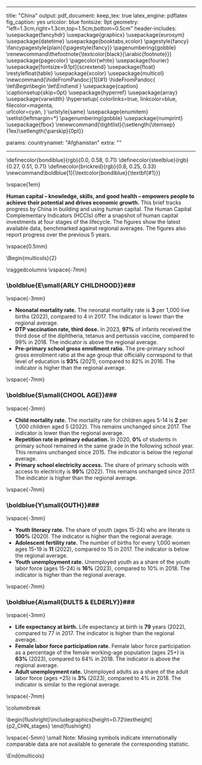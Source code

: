

---
title: "China"
output:
  pdf_document: 
    keep_tex: true
  latex_engine: pdflatex
  fig_caption: yes
  urlcolor: blue
fontsize: 9pt
geometry: "left=1.3cm,right=1.3cm,top=1.5cm,bottom=0.5cm"
header-includes:  \usepackage{fancyhdr} 
  \usepackage{graphicx}
  \usepackage{eurosym}
  \usepackage{datetime}
  \usepackage{booktabs,xcolor} \pagestyle{fancy}  
  \fancypagestyle{plain}{\pagestyle{fancy}}
  \pagenumbering{gobble}
  \renewcommand\thefootnote{\textcolor{black}{\arabic{footnote}}}
  \usepackage{pagecolor}
  \pagecolor{white}
  \usepackage{fourier}
  \usepackage[fontsize=9.1pt]{scrextend}
  \usepackage{float}
  \restylefloat{table}
  \usepackage{xcolor}
  \usepackage{multicol}
  \newcommand{\hideFromPandoc}[1]{#1}
  \hideFromPandoc{
    \let\Begin\begin
    \let\End\end
  }
  \usepackage{caption}
  \captionsetup{skip=0pt}
  \usepackage{hyperref}
  \usepackage{array}
  \usepackage{varwidth}
  \hypersetup{
      colorlinks=true,
      linkcolor=blue,
      filecolor=magenta,      
      urlcolor=cyan,
  }
  \urlstyle{same}
  \usepackage{enumitem}
  \setlist{leftmargin=*}
  \pagenumbering{gobble}
  \usepackage{numprint}
  \usepackage{fbox}
  \renewcommand{\tightlist}{\setlength{\itemsep}{1ex}\setlength{\parskip}{0pt}}

  
params:
  countrynamet: "Afghanistan"
  extra: ""

---
\definecolor{bondiblue}{rgb}{0.0, 0.58, 0.71}
\definecolor{steelblue}{rgb}{0.27, 0.51, 0.71}
\definecolor{brickred}{rgb}{0.8, 0.25, 0.33}
\newcommand\boldblue[1]{\textcolor{bondiblue}{\textbf{#1}}}

\vspace{1em}

**Human capital – knowledge, skills, and good health – empowers people to achieve their potential and drives economic growth.** This brief tracks progress by China in building and using human capital. The Human Capital Complementary Indicators (HCCIs) offer a snapshot of human capital investments at four stages of the lifecycle. The figures show the latest available data, benchmarked against regional averages. The figures also report progress over the previous 5 years.

\vspace{0.5mm}

\Begin{multicols}{2} 

\raggedcolumns
\vspace{-7mm}

### \boldblue{E\small{ARLY CHILDHOOD}}###

\vspace{-3mm}

* **Neonatal mortality rate.** The neonatal mortality rate is **3** per 1,000 live births (2022), compared to 4 in 2017. The indicator is lower than the regional average.
* **DTP vaccination rate, third dose.** In 2023, **97%** of infants received the third dose of the diphtheria, tetanus and pertussis vaccine, compared to 99% in 2018. The indicator is above the regional average.
* **Pre-primary school gross enrollment ratio.** The pre-primary school gross enrollment ratio at the age group that officially correspond to that level of education is **93%** (2021), compared to 82% in 2016. The indicator is higher than the regional average.

\vspace{-7mm}

### \boldblue{S\small{CHOOL AGE}}###

\vspace{-3mm}

* **Child mortality rate.**  The mortality rate for children ages 5-14 is **2** per 1,000 children aged 5 (2022). This remains unchanged since 2017. The indicator is lower than the regional average.
* **Repetition rate in primary education.** In 2020, **0%** of students in primary school remained in the same grade in the following school year. This remains unchanged since 2015. The indicator is below the regional average.
* **Primary school electricity access.** The share of primary schools with access to electricity is **99%** (2022). This remains unchanged since 2017. The indicator is higher than the regional average.

\vspace{-7mm}

### \boldblue{Y\small{OUTH}}###

\vspace{-3mm}

* **Youth literacy rate.** The share of youth (ages 15-24) who are literate is **100%** (2020). The indicator is higher than the regional average.
* **Adolescent fertility rate.** The number of births for every 1,000 women ages 15-19 is **11** (2022), compared to 15 in 2017. The indicator is below the regional average.
* **Youth unemployment rate.** Unemployed youth as a share of the youth labor force (ages 15-24) is **16%** (2023), compared to 10% in 2018. The indicator is higher than the regional average.

\vspace{-7mm}

### \boldblue{A\small{DULTS \& ELDERLY}}###

\vspace{-3mm}

* **Life expectancy at birth.** Life expectancy at birth is **79** years (2022), compared to 77 in 2017. The indicator is higher than the regional average.
* **Female labor force participation rate.** Female labor force participation as a percentage of the female working-age population (ages 25+) is **63%** (2023), compared to 64% in 2018. The indicator is above the regional average.
* **Adult unemployment rate.** Unemployed adults as a share of the adult labor force (ages +25) is **3%** (2023), compared to 4% in 2018. The indicator is similar to the regional average.

\vspace{-7mm}

\columnbreak 


\begin{flushright}\includegraphics[height=0.72\textheight]{p2_CHN_stages} \end{flushright}

\vspace{-5mm}
\small Note: Missing symbols indicate internationally comparable data are not available to generate the corresponding statistic.
<!-- \vspace(0.1mm) -->

\End{multicols}
